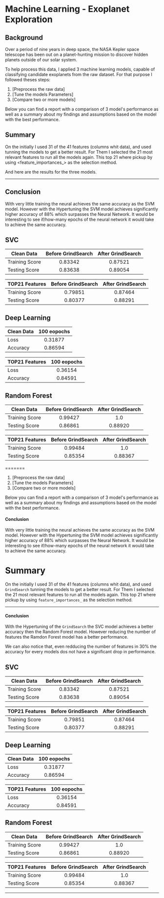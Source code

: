 # Machine Learning - Exoplanet Exploration

## Background

Over a period of nine years in deep space, the NASA Kepler space telescope has been out on a planet-hunting mission to discover hidden planets outside of our solar system.

To help process this data, I applied 3 machine learning models, capable of classifying candidate exoplanets from the raw dataset. For that purpose I followed theses steps:


1. [Preprocess the raw data]
2. [Tune the models Parameters]
3. [Compare two or more models]

Below you can find a report with a comparison of 3 model's performance as well as a summary about my findings and assumptions based on the model with the best performance.


## Summary
On the initially I used 31 of the 41 features (columns whit data), and used <GrindSearch> tunning the models to get a better result. For Them I selected the 21 most relevant features to run all the models again. This top 21 where pickup by using <feature_importances_> as the selection method.

And here are the results for the three models.
***

## Conclusion
With very little training the neural achieves the same accuracy as the SVM model. However with the Hypertuning the SVM model achieves significantly higher accuracy of 88% which surpasses the Neural Network. It would be interesting to see if/how-many epochs of the neural network it would take to achieve the same accuracy.


## **SVC**

|  Clean Data    | Before GrindSearch | After GrindSearch |
| -------------- |:------------------:| :----------------:|
| Training Score |        0.83342     |      0.87521      |
| Testing Score  |        0.83638     |      0.89054      |

| TOP21 Features | Before GrindSearch | After GrindSearch |
| -------------- |:------------------:| :----------------:|
| Training Score |        0.79851     |      0.87464      |
| Testing Score  |        0.80377     |      0.88291      |


## **Deep Learning**

|  Clean Data    | 100 eopochs |
| -------------- |:-----------:|
| Loss           |   0.31877   |
| Accuracy       |   0.86594   |

| TOP21 Features | 100 eopochs |
| -------------- |:-----------:|
| Loss           |   0.36154   |
| Accuracy       |   0.84591   |


## **Random Forest**

|  Clean Data    | Before GrindSearch | After GrindSearch |
| -------------- |:------------------:| :----------------:|
| Training Score |        0.99427     |      1.0          |
| Testing Score  |        0.86861     |      0.88920      |

| TOP21 Features | Before GrindSearch | After GrindSearch |
| -------------- |:------------------:| :----------------:|
| Training Score |        0.99484     |      1.0          |
| Testing Score  |        0.85354     |      0.88367      |

=======

1. [Preprocess the raw data]
2. [Tune the models Parameters]
3. [Compare two or more models]

Below you can find a report with a comparison of 3 model's performance as well as a summary about my findings and assumptions based on the model with the best performance.



#### Conclusion
With very little training the neural achieves the same accuracy as the SVM model. However with the Hypertuning the SVM model achieves significantly higher accuracy of 88% which surpasses the Neural Network. It would be interesting to see if/how-many epochs of the neural network it would take to achieve the same accuracy.


# Summary
On the initially I used 31 of the 41 features (columns whit data), and used ```GrindSearch``` tunning the models to get a better result. 
For Them I selected the 21 most relevant features to run all the models again. This top 21 where pickup by using ```feature_importances_``` as the selection method.

***

#### Conclusion
With the Hypertuning of the ```GrindSearch```  the SVC model achieves a better accuracy then the Random Forest model. 
However reducing the number of features the Ramdon Forest model has a better performance.

We can also notice that, even redducing the number of features in 30% the accuracy for every models dos not have a significant drop in performance. 



## **SVC**

|  Clean Data    | Before GrindSearch | After GrindSearch |
| -------------- |:------------------:| :----------------:|
| Training Score |        0.83342     |      0.87521      |
| Testing Score  |        0.83638     |      0.89054      |

| TOP21 Features | Before GrindSearch | After GrindSearch |
| -------------- |:------------------:| :----------------:|
| Training Score |        0.79851     |      0.87464      |
| Testing Score  |        0.80377     |      0.88291      |


## **Deep Learning**

|  Clean Data    | 100 eopochs |
| -------------- |:-----------:|
| Loss           |   0.31877   |
| Accuracy       |   0.86594   |

| TOP21 Features | 100 eopochs |
| -------------- |:-----------:|
| Loss           |   0.36154   |
| Accuracy       |   0.84591   |


## **Random Forest**

|  Clean Data    | Before GrindSearch | After GrindSearch |
| -------------- |:------------------:| :----------------:|
| Training Score |        0.99427     |      1.0          |
| Testing Score  |        0.86861     |      0.88920      |

| TOP21 Features | Before GrindSearch | After GrindSearch |
| -------------- |:------------------:| :----------------:|
| Training Score |        0.99484     |      1.0          |
| Testing Score  |        0.85354     |      0.88367      |


***
